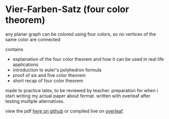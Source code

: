 # Vier-Farben-Satz (four color theorem)

any planar graph can be colored using four colors, so no vertices of the same color are connected

contains

* explaination of the four color theorem and how it can be used in real life applications
* introduction to euler's polyhedron formula
* proof of six and five color theorem
* short recap of four color theorem

made to practice latex, to be reviewed by teacher.
preparation for when i start writing my actual paper about fermat.
written with overleaf after testing multiple alternatives.

view the pdf [here on github](https://github.com/IceDynamix/Vier-Farben-Satz/blob/master/Vier_Farben_Satz.pdf) or compiled live on [overleaf](https://www.overleaf.com/read/txxfkfmfckkh).
